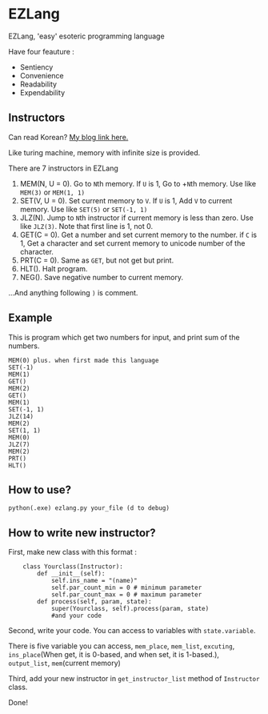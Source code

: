 # EZLang
EZLang, 'easy' esoteric programming language

Have four feauture : 
 - Sentiency
 - Convenience
 - Readability
 - Expendability

## Instructors
Can read Korean? [My blog link here.](https://dhnam0502.blog.me/221068174333)

Like turing machine, memory with infinite size is provided.

There are 7 instructors in EZLang

 1. MEM(N, U = 0). Go to `N`th memory. If `U` is 1, Go to +`N`th memory. Use like `MEM(3)` or `MEM(1, 1)`
 2. SET(V, U = 0). Set current memory to `V`. If `U` is 1, Add `V` to current memory. Use like `SET(5)` or `SET(-1, 1)`
 3. JLZ(N). Jump to `N`th instructor if current memory is less than zero. Use like `JLZ(3)`. Note that first line is 1, not 0.
 4. GET(C = 0). Get a number and set current memory to the number. if `C` is 1, Get a character and set current memory to unicode number of the character.
 5. PRT(C = 0). Same as `GET`, but not get but print.
 6. HLT(). Halt program.
 7. NEG(). Save negative number to current memory.
 
...And anything following `)` is comment.

## Example

This is program which get two numbers for input, and print sum of the numbers.
```
MEM(0) plus. when first made this language
SET(-1)
MEM(1)
GET()
MEM(2)
GET()
MEM(1)
SET(-1, 1)
JLZ(14)
MEM(2)
SET(1, 1)
MEM(0)
JLZ(7)
MEM(2)
PRT()
HLT()
```

## How to use?

`python(.exe) ezlang.py your_file (d to debug)`

## How to write new instructor?

First, make new class with this format : 
```
    class Yourclass(Instructor):
        def __init__(self):
            self.ins_name = "(name)"
            self.par_count_min = 0 # minimum parameter
            self.par_count_max = 0 # maximum parameter
        def process(self, param, state):
            super(Yourclass, self).process(param, state)
            #and your code
```

Second, write your code. You can access to variables with `state.variable`.

There is five variable you can access, `mem_place`, `mem_list`, `excuting`, `ins_place`(When get, it is 0-based, and when set, it is 1-based.), `output_list`, `mem`(current memory)

Third, add your new instructor in `get_instructor_list` method of `Instructor` class.

Done!
